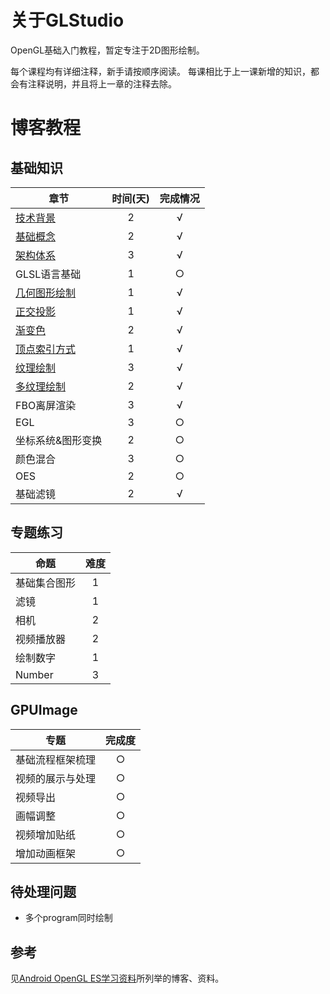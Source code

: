 # 关于GLStudio
OpenGL基础入门教程，暂定专注于2D图形绘制。

每个课程均有详细注释，新手请按顺序阅读。
每课相比于上一课新增的知识，都会有注释说明，并且将上一章的注释去除。

# 博客教程
## 基础知识
章节 | 时间(天)|完成情况
---|:---:|:---:
[技术背景](https://www.jianshu.com/p/8dd045253ef7) | 2 |√
[基础概念](https://www.jianshu.com/p/a818684333f2)| 2| √
[架构体系](https://www.jianshu.com/p/a772bfc2276b) | 3 |√
GLSL语言基础 |1  | ○
[几何图形绘制](https://www.jianshu.com/p/eb11a8346cf6)|1 |√
[正交投影](https://www.jianshu.com/p/51a405bc52ed)|1 |√
[渐变色](https://www.jianshu.com/p/6220228b822b)|2 |√
[顶点索引方式](https://www.jianshu.com/p/92c12166a935)|1 |√
[纹理绘制](https://www.jianshu.com/p/3659f4649f98)|3 |√
[多纹理绘制](https://www.jianshu.com/p/94f42d0a1939)|2 |√
FBO离屏渲染|3 |√
EGL | 3 |○
坐标系统&图形变换|2 |○
颜色混合|3 |○
OES|2 |○
基础滤镜 | 2 |√

## 专题练习

命题 | 难度
---|:---:|
基础集合图形 | 1|
滤镜 | 1|
相机|2|
视频播放器|2|
绘制数字| 1|
Number | 3|

## GPUImage
专题 | 完成度
---|:---:
基础流程框架梳理|○
视频的展示与处理|○
视频导出|○
画幅调整|○
视频增加贴纸|○
增加动画框架|○

## 待处理问题
- 多个program同时绘制

## 参考
见[Android OpenGL ES学习资料](https://www.jianshu.com/p/4ff46176ccc0)所列举的博客、资料。
